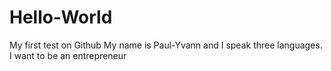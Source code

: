 # Hello-World
My first test on Github
My name is Paul-Yvann and I speak three languages. I want to be an entrepreneur
